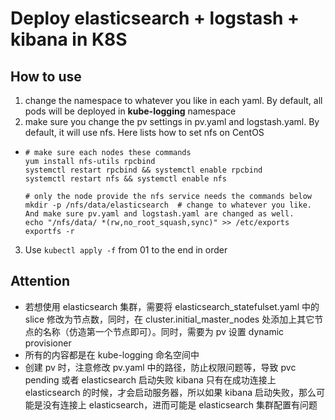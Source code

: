 # Deploy elasticsearch + logstash + kibana in K8S

## How to use

1. change the namespace to whatever you like in each yaml. By default, all pods will be deployed in **kube-logging** namespace
2. make sure you change the pv settings in pv.yaml and logstash.yaml. By default, it will use nfs. Here lists how to set nfs on CentOS
  * ```
    # make sure each nodes these commands
    yum install nfs-utils rpcbind
    systemctl restart rpcbind && systemctl enable rpcbind
    systemctl restart nfs && systemctl enable nfs

    # only the node provide the nfs service needs the commands below
    mkdir -p /nfs/data/elasticsearch  # change to whatever you like. And make sure pv.yaml and logstash.yaml are changed as well.
    echo "/nfs/data/ *(rw,no_root_squash,sync)" >> /etc/exports
    exportfs -r
    ```
3. Use `kubectl apply -f` from 01 to the end in order

## Attention

* 若想使用 elasticsearch 集群，需要将 elasticsearch_statefulset.yaml 中的 slice 修改为节点数，同时，在 cluster.initial_master_nodes 处添加上其它节点的名称（仿造第一个节点即可）。同时，需要为 pv 设置 dynamic provisioner
* 所有的内容都是在 kube-logging 命名空间中
* 创建 pv 时，注意修改 pv.yaml 中的路径，防止权限问题等，导致 pvc pending 或者 elasticsearch 启动失败 kibana 只有在成功连接上 elasticsearch 的时候，才会启动服务器，所以如果 kibana 启动失败，那么可能是没有连接上 elasticsearch，进而可能是 elasticsearch 集群配置有问题